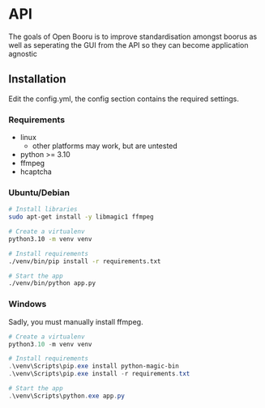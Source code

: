 # API

The goals of Open Booru is to improve standardisation amongst boorus as well as seperating the GUI from the API so they can become application agnostic

## Installation

Edit the config.yml, the config section contains the required settings.

### Requirements

- linux
  - other platforms may work, but are untested
- python >= 3.10
- ffmpeg
- hcaptcha

### Ubuntu/Debian

```bash
# Install libraries
sudo apt-get install -y libmagic1 ffmpeg

# Create a virtualenv
python3.10 -m venv venv

# Install requirements
./venv/bin/pip install -r requirements.txt

# Start the app
./venv/bin/python app.py
```

### Windows

Sadly, you must manually install ffmpeg.

```powershell
# Create a virtualenv
python3.10 -m venv venv

# Install requirements
.\venv\Scripts\pip.exe install python-magic-bin
.\venv\Scripts\pip.exe install -r requirements.txt

# Start the app
.\venv\Scripts\python.exe app.py
```
